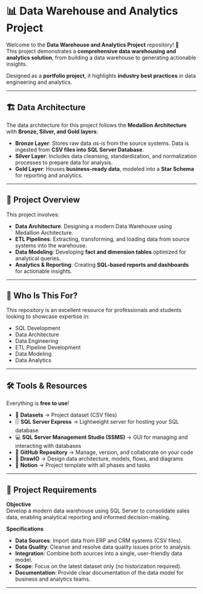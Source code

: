 # 📊 Data Warehouse and Analytics Project  

Welcome to the **Data Warehouse and Analytics Project** repository! 🚀  
This project demonstrates a **comprehensive data warehousing and analytics solution**, from building a data warehouse to generating actionable insights.  

Designed as a **portfolio project**, it highlights **industry best practices** in data engineering and analytics.  

---

## 🏗️ Data Architecture  

The data architecture for this project follows the **Medallion Architecture** with **Bronze, Silver, and Gold layers**:  

- **Bronze Layer**: Stores raw data *as-is* from the source systems. Data is ingested from **CSV files into SQL Server Database**.  
- **Silver Layer**: Includes data cleansing, standardization, and normalization processes to prepare data for analysis.  
- **Gold Layer**: Houses **business-ready data**, modeled into a **Star Schema** for reporting and analytics.  

---

## 📖 Project Overview  

This project involves:  

- **Data Architecture**: Designing a modern Data Warehouse using Medallion Architecture.  
- **ETL Pipelines**: Extracting, transforming, and loading data from source systems into the warehouse.  
- **Data Modeling**: Developing **fact and dimension tables** optimized for analytical queries.  
- **Analytics & Reporting**: Creating **SQL-based reports and dashboards** for actionable insights.  

---

## 🎯 Who Is This For?  

This repository is an excellent resource for professionals and students looking to showcase expertise in:  

- SQL Development  
- Data Architecture  
- Data Engineering  
- ETL Pipeline Development  
- Data Modeling  
- Data Analytics  

---

## 🛠️ Tools & Resources  

Everything is **free to use**!  

- 📂 **Datasets** → Project dataset (CSV files)  
- 🗄️ **SQL Server Express** → Lightweight server for hosting your SQL database  
- 💻 **SQL Server Management Studio (SSMS)** → GUI for managing and interacting with databases  
- 🔗 **GitHub Repository** → Manage, version, and collaborate on your code  
- 📐 **DrawIO** → Design data architecture, models, flows, and diagrams  
- 📝 **Notion** → Project template with all phases and tasks  

---

## 🚀 Project Requirements  

**Objective**  
Develop a modern data warehouse using SQL Server to consolidate sales data, enabling analytical reporting and informed decision-making.  

**Specifications**  

- **Data Sources**: Import data from ERP and CRM systems (CSV files).  
- **Data Quality**: Cleanse and resolve data quality issues prior to analysis.  
- **Integration**: Combine both sources into a single, user-friendly data model.  
- **Scope**: Focus on the latest dataset only (no historization required).  
- **Documentation**: Provide clear documentation of the data model for business and analytics teams.  

---
